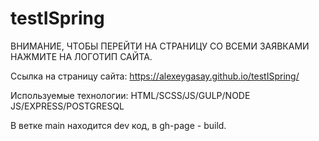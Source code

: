# testISpring
ВНИМАНИЕ, ЧТОБЫ ПЕРЕЙТИ НА СТРАНИЦУ СО ВСЕМИ ЗАЯВКАМИ НАЖМИТЕ НА ЛОГОТИП САЙТА.

Ссылка на страницу сайта: https://alexeygasay.github.io/testISpring/

Используемые технологии: HTML/SCSS/JS/GULP/NODE JS/EXPRESS/POSTGRESQL

В ветке main находится dev код, в gh-page - build.
